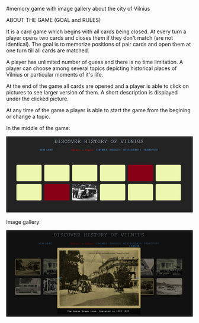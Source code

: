 #memory game with image gallery about the city of Vilnius


ABOUT THE GAME (GOAL and RULES)

It is a card game which begins with all cards being closed. At every turn a player opens two cards and closes them if they don't 
match (are not identical). 
The goal is to memorize positions of pair cards and open them at one turn till all cards are matched. 

A player has unlimited number of guess and there is no time limitation. A player can choose among several topics depicting 
historical places of Vilnius or particular moments of it's life. 

At the end of the game all cards are opened and a player is able to click on pictures to see larger version of them. 
A short description is displayed under the clicked picture.

At any time of the game a player is able to start the game from the begining or change a topic. 


In the middle of the game:

![alt text](https://github.com/JustinaJur/memory-game-with-image-gallery/blob/master/images/general.png)


Image gallery: 

![alt text](https://github.com/JustinaJur/memory-game-with-image-gallery/blob/master/images/general2.png)







